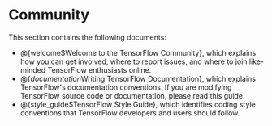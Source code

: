 # Community

This section contains the following documents:

  * @{welcome$Welcome to the TensorFlow Community}, which explains how
    you can get involved, where to report issues, and where to join
    like-minded TensorFlow enthusiasts online.
  * @{$documentation$Writing TensorFlow Documentation}, which explains
    TensorFlow's documentation conventions.  If you are modifying
    TensorFlow source code or documentation, please read this guide.
  * @{style_guide$TensorFlow Style Guide}, which identifies coding style
    conventions that TensorFlow developers and users should follow.
